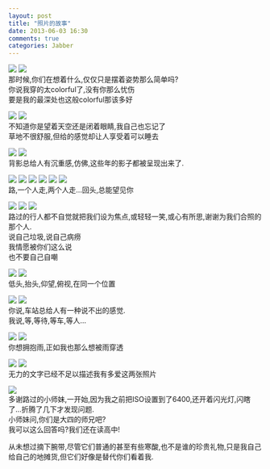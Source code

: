 ```yaml
---
layout: post
title: "照片的故事"
date: 2013-06-03 16:30
comments: true
categories: Jabber
---
```

![](http://farm8.staticflickr.com/7332/8942652946_af9121957f_n.jpg)
![](http://farm8.staticflickr.com/7289/8942653776_bdfb3e28a3_n.jpg)     
那时候,你们在想着什么,仅仅只是摆着姿势那么简单吗?  
你说我穿的太colorful了,没有你那么忧伤    
要是我的最深处也这般colorful那该多好

![](http://farm8.staticflickr.com/7432/8942651358_e04d1e5d94.jpg)
![](http://farm4.staticflickr.com/3732/8942025755_d37f645d5d.jpg)  
不知道你是望着天空还是闭着眼睛,我自己也忘记了  
草地不很舒服,但给的感觉却让人享受着可以睡去
<!-- more -->
![](http://farm8.staticflickr.com/7350/8942022805_03c7825513.jpg)
![](http://farm6.staticflickr.com/5346/8942644888_259c5a6e7e.jpg)  
背影总给人有沉重感,仿佛,这些年的影子都被呈现出来了.

![](http://farm9.staticflickr.com/8538/8942627584_def59fc38f.jpg)
![](http://farm4.staticflickr.com/3757/8942628346_e2ac194f1b.jpg)
![](http://farm4.staticflickr.com/3723/8942002947_60ddc9872b.jpg)
![](http://farm6.staticflickr.com/5328/8942627264_17b43443fa.jpg)
![](http://farm9.staticflickr.com/8272/8942004051_e1ee9b1655.jpg)
![](http://farm8.staticflickr.com/7387/8942626614_68f3ce0409.jpg)  
路,一个人走,两个人走...回头,总能望见你


![](http://farm4.staticflickr.com/3722/8942006795_499d3efaf2.jpg)
![](http://farm9.staticflickr.com/8136/8942630138_91654db5d7.jpg)
![](http://farm4.staticflickr.com/3799/8942011361_e2d201dae8.jpg)  
路过的行人都不自觉就把我们设为焦点,或轻轻一笑,或心有所思,谢谢为我们合照的那个人.   
说自己垃圾,说自己病痨  
我情愿被你们这么说  
也不要自己自嘲  

![](http://farm3.staticflickr.com/2837/8942001679_4fb28efb7b.jpg)
![](http://farm6.staticflickr.com/5335/8942002583_080e5a9e0d.jpg)  
低头,抬头,仰望,俯视,在同一个位置

![](http://farm8.staticflickr.com/7348/8941980615_d394b6f30f.jpg)
![](http://farm3.staticflickr.com/2850/8941978751_2d21c5ec0b.jpg)  
你说,车站总给人有一种说不出的感觉.  
我说,等,等待,等车,等人...

![](http://farm8.staticflickr.com/7359/8941984311_fd5057e945.jpg)
![](http://farm8.staticflickr.com/7385/8942620208_e60bb022e2.jpg)   
你想拥抱雨,正如我也那么想被雨穿透

![](http://farm6.staticflickr.com/5464/8942610446_8b5ce4132e.jpg)
![](http://farm4.staticflickr.com/3676/8941991289_ef499b456b.jpg)  
无力的文字已经不足以描述我有多爱这两张照片

![](http://farm4.staticflickr.com/3665/8941981741_85e92f11b2.jpg)  
多谢路过的小师妹,一开始,因为我之前把ISO设置到了6400,还开着闪光灯,闪瞎了...折腾了几下才发现问题.  
小师妹问,你们是大四的师兄吧?  
我可以这么回答吗?我们还在读高中!

从未想过摘下腕带,尽管它们普通的甚至有些寒酸,也不是谁的珍贵礼物,只是我自己给自己的地摊货,但它们好像是替代你们看着我.
